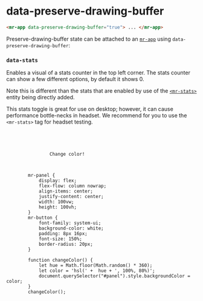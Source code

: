 # data-preserve-drawing-buffer

```html
<mr-app data-preserve-drawing-buffer="true"> ... </mr-app>
```

Preserve-drawing-buffer state can be attached to an [`mr-app`](/docs/mr-app) using `data-preserve-drawing-buffer`:

### `data-stats`
Enables a visual of a stats counter in the top left corner. The stats counter can show a few different options, by default it shows 0.

Note this is different than the stats that are enabled by use of the [`<mr-stats>`](https://docs.mrjs.io/doc/mr-stats/) entity being directly added.

This stats toggle is great for use on desktop; however, it can cause performance bottle-necks in headset. We recommend for you to use the `<mr-stats>` tag for headset testing.

<inline-repl>
    <code slot="html">
        <mr-app stats="true">
            <mr-light color="white" intensity="0.5" data-position="0 0 0.25"></mr-light>
            <mr-panel id="panel">
                <mr-button onclick="changeColor()">Change color!</mr-button>
            </mr-panel>
        </mr-app>
    </code>
    <code slot="css">
        mr-panel {
            display: flex;
            flex-flow: column nowrap;
            align-items: center;
            justify-content: center;
            width: 100vw;
            height: 100vh;
        }
        mr-button {
            font-family: system-ui;
            background-color: white;
            padding: 8px 16px;
            font-size: 150%;
            border-radius: 20px;
        }
    </code>
    <code slot="javascript">
        function changeColor() {
            let hue = Math.floor(Math.random() * 360);
            let color = 'hsl(' +  hue + ', 100%, 80%)';
            document.querySelector("#panel").style.backgroundColor = color;
        }
        changeColor();
    </code>
</inline-repl>
